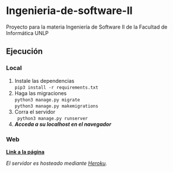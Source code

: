 # Ingenieria-de-software-II
Proyecto para la materia Ingeniería de Software II de la Facultad de Informática UNLP

## Ejecución
### Local
1. Instale las dependencias   
```pip3 install -r requirements.txt```
2. Haga las migraciones  
```python3 manage.py migrate```  
```python3 manage.py makemigrations```
3. Corra el servidor  
``` python3 manage.py runserver```
4. ***Acceda a su localhost en el navegador***

### Web
**[Link a la página](https://is2-unlp.herokuapp.com/)**  
  
*El servidor es hosteado mediante [Heroku](https://www.heroku.com "Heroku's Homepage").*
